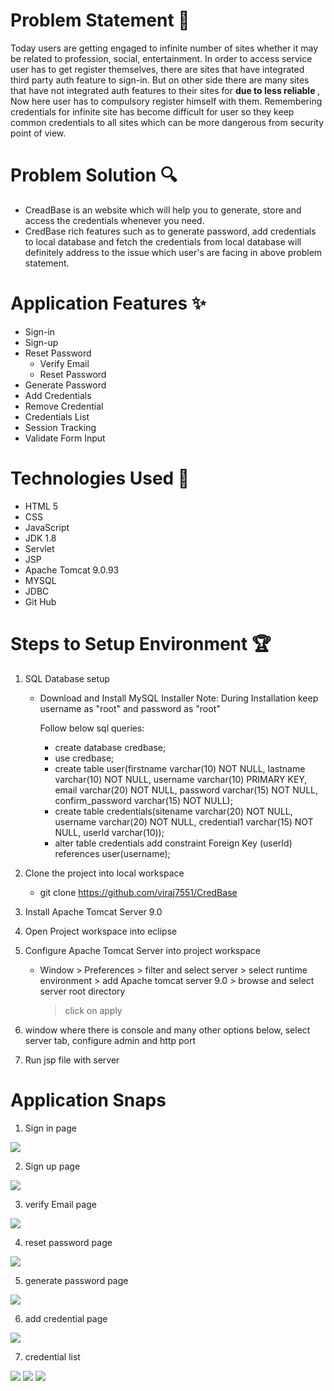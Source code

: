 
# Problem Statement 	&#x1f30b;

Today users are getting engaged to infinite number of sites whether it may be related to profession, social, entertainment.
In order to access service user has to get register themselves, there are sites that have integrated third party auth feature to sign-in.
But on other side there are many sites that have not integrated auth features to their sites for <strong> due to less reliable </strong>, Now here user has to compulsory register himself with them.
Remembering credentials for infinite site has become difficult for user so they keep common credentials to all sites which can be more dangerous from security point of view.

# Problem Solution  &#x1F50D; 
- CreadBase is an website which will help you to generate, store and access the credentials whenever you need.
- CredBase rich features such as to generate password, add credentials to local database and fetch the credentials from local database will definitely address to the issue which user's are facing in above problem statement.

# Application Features &#10024; 

- Sign-in
- Sign-up
- Reset Password
     - Verify Email
     - Reset Password
- Generate Password
- Add Credentials
- Remove Credential
- Credentials List
- Session Tracking
- Validate Form Input

# Technologies Used &#x1F680;
- HTML 5
- CSS
- JavaScript
- JDK 1.8
- Servlet
- JSP
- Apache Tomcat 9.0.93
- MYSQL
- JDBC
- Git Hub


# Steps to Setup Environment 	&#127942;

1. SQL Database setup
   - Download and Install MySQL Installer
     Note: During Installation keep username as "root" and password as "root"

      Follow below sql queries:
      - create database credbase;
      - use credbase;
      - create table user(firstname varchar(10) NOT NULL, lastname varchar(10) NOT NULL, username varchar(10) PRIMARY KEY, email varchar(20) NOT NULL, 
        password varchar(15) NOT NULL, confirm_password varchar(15) NOT NULL);
      - create table credentials(sitename varchar(20) NOT NULL, username varchar(20) NOT NULL, credential1 varchar(15) NOT NULL,
        userId varchar(10));
      - alter table credentials add constraint Foreign Key (userId) references user(username);

2. Clone the project into local workspace
     - git clone https://github.com/viraj7551/CredBase
3. Install Apache Tomcat Server 9.0

4. Open Project workspace into eclipse

5. Configure Apache Tomcat Server into project workspace
     - Window > Preferences > filter and select server > select runtime environment > add Apache tomcat server 9.0 > browse and select server root directory
       > click on apply
       
6. window where there is console and many other options below, select server tab, configure admin and http port

7. Run jsp file with server


# Application Snaps

1. Sign in page

<img src="./images/login.png">

2. Sign up page

<img src="./images/register.png">

3. verify Email page

<img src="./images/verifyEmail.png">

4. reset password page

<img src="./images/resetPassword.png">

5. generate password page

<img src="./images/generate password.png">

6. add credential page

<img src="./images/add credential.png">

7. credential list

<img src="./images/credential list1.png">

<img src="./images/credential list2.png">

<img src="./images/credential list3.png">
